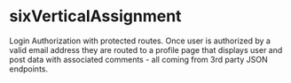# sixVerticalAssignment
Login Authorization with protected routes. Once user is authorized by a valid email address they are routed to a profile page that displays user and post data with associated comments - all coming from 3rd party JSON endpoints.
